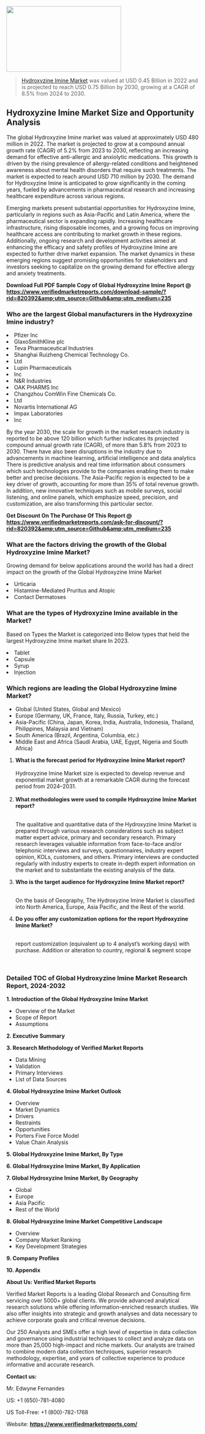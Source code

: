 <img src="https://ffe5etoiles.com/wp-content/uploads/2024/12/MST1-300x171.png" alt="" width="300" height="171" class="alignnone size-medium wp-image-20088" /><blockquote><p><p><a href="https://www.verifiedmarketreports.com/download-sample/?rid=820392&utm_source=Github&utm_medium=235" target="_blank">Hydroxyzine Imine Market</a> was valued at USD 0.45 Billion in 2022 and is projected to reach USD 0.75 Billion by 2030, growing at a CAGR of 8.5% from 2024 to 2030.</p></blockquote><p><h2>Hydroxyzine Imine Market Size and Opportunity Analysis</h2><p>The global Hydroxyzine Imine market was valued at approximately USD 480 million in 2022. The market is projected to grow at a compound annual growth rate (CAGR) of 5.2% from 2023 to 2030, reflecting an increasing demand for effective anti-allergic and anxiolytic medications. This growth is driven by the rising prevalence of allergy-related conditions and heightened awareness about mental health disorders that require such treatments. The market is expected to reach around USD 710 million by 2030. The demand for Hydroxyzine Imine is anticipated to grow significantly in the coming years, fueled by advancements in pharmaceutical research and increasing healthcare expenditure across various regions.</p><p>Emerging markets present substantial opportunities for Hydroxyzine Imine, particularly in regions such as Asia-Pacific and Latin America, where the pharmaceutical sector is expanding rapidly. Increasing healthcare infrastructure, rising disposable incomes, and a growing focus on improving healthcare access are contributing to market growth in these regions. Additionally, ongoing research and development activities aimed at enhancing the efficacy and safety profiles of Hydroxyzine Imine are expected to further drive market expansion. The market dynamics in these emerging regions suggest promising opportunities for stakeholders and investors seeking to capitalize on the growing demand for effective allergy and anxiety treatments.</p></p><p class=""><strong>Download Full PDF Sample Copy of Global Hydroxyzine Imine Report @ <a href="https://www.verifiedmarketreports.com/download-sample/?rid=820392&amp;utm_source=Github&amp;utm_medium=235" target="_blank">https://www.verifiedmarketreports.com/download-sample/?rid=820392&amp;utm_source=Github&amp;utm_medium=235</a></strong></p><h3 id="" class="">Who are the largest Global manufacturers in the Hydroxyzine Imine industry?</h3><p><li>Pfizer Inc</li><li> GlaxoSmithKline plc</li><li> Teva Pharmaceutical Industries</li><li> Shanghai Ruizheng Chemical Technology Co.</li><li> Ltd</li><li> Lupin Pharmaceuticals</li><li> Inc</li><li> N&R Industries</li><li> OAK PHARMS Inc</li><li> Changzhou ComWin Fine Chemicals Co.</li><li> Ltd</li><li> Novartis International AG</li><li> Impax Laboratories</li><li> Inc</li></p><div class=""><div class="" dir="" data-message-author-role="" data-message-id="" data-message-model-slug=""><div class=""><div class=""><div class=""><div class="" dir="" data-message-author-role="" data-message-id="" data-message-model-slug=""><div class=""><div class=""><p>By the year 2030, the scale for growth in the market research industry is reported to be above 120 billion which further indicates its projected compound annual growth rate (CAGR), of more than 5.8% from 2023 to 2030. There have also been disruptions in the industry due to advancements in machine learning, artificial intelligence and data analytics There is predictive analysis and real time information about consumers which such technologies provide to the companies enabling them to make better and precise decisions. The Asia-Pacific region is expected to be a key driver of growth, accounting for more than 35% of total revenue growth. In addition, new innovative techniques such as mobile surveys, social listening, and online panels, which emphasize speed, precision, and customization, are also transforming this particular sector.</p><p><strong>Get Discount On The Purchase Of This Report @&nbsp; <a href="https://www.verifiedmarketreports.com/ask-for-discount/?rid=820392&amp;utm_source=Github&amp;utm_medium=235" target="_blank">https://www.verifiedmarketreports.com/ask-for-discount/?rid=820392&amp;utm_source=Github&amp;utm_medium=235</a></strong></p></div></div></div></div></div></div></div></div><h3 id="" class="">What are the factors driving the growth of the Global Hydroxyzine Imine Market?</h3><p id="" class="">Growing demand for below applications around the world has had a direct impact on the growth of the Global Hydroxyzine Imine Market</p><p id="" class=""><li>Urticaria</li><li> Histamine-Mediated Pruritus and Atopic</li><li> Contact Dermatoses</li></p><h3 id="" class="">What are the types of Hydroxyzine Imine available in the Market?</h3><p id="" class="">Based on Types the Market is categorized into Below types that held the largest Hydroxyzine Imine market share In 2023.</p><p id="" class=""><li>Tablet</li><li> Capsule</li><li> Syrup</li><li> Injection</li></p><h3 id="" class="">Which regions are leading the Global Hydroxyzine Imine Market?</h3><ul><li>Global (United States, Global and Mexico)</li><li>Europe (Germany, UK, France, Italy, Russia, Turkey, etc.)</li><li>Asia-Pacific (China, Japan, Korea, India, Australia, Indonesia, Thailand, Philippines, Malaysia and Vietnam)</li><li>South America (Brazil, Argentina, Columbia, etc.)</li><li>Middle East and Africa (Saudi Arabia, UAE, Egypt, Nigeria and South Africa)</li></ul><p><ol><li><strong>What is the forecast period for Hydroxyzine Imine Market report?<br /></strong><br /><span data-sheets-root="1" data-sheets-value="{&quot;1&quot;:2,&quot;2&quot;:&quot;XXXX size is expected to develop revenue and exponential market growth at a remarkable CAGR during the forecast period from 2024&ndash;2030.&quot;}" data-sheets-userformat="{&quot;2&quot;:12674,&quot;4&quot;:{&quot;1&quot;:2,&quot;2&quot;:16776960},&quot;10&quot;:2,&quot;11&quot;:0,&quot;15&quot;:&quot;Arial&quot;,&quot;16&quot;:12}">Hydroxyzine Imine Market size is expected to develop revenue and exponential market growth at a remarkable CAGR during the forecast period from 2024&ndash;2031.</span><br /><br /></li><li><strong>What methodologies were used to compile Hydroxyzine Imine Market report?<br /><br /></strong><p>The qualitative and quantitative data of the&nbsp;Hydroxyzine Imine Market is prepared through various research considerations such as subject matter expert advice, primary and secondary research. Primary research leverages valuable information from face-to-face and/or telephonic interviews and surveys, questionnaires, industry expert opinion, KOLs, customers, and others. Primary interviews are conducted regularly with industry experts to create in-depth expert information on the market and to substantiate the existing analysis of the data.&nbsp;</p></li><li><strong>Who is the target audience for Hydroxyzine Imine Market report?<br /><br /></strong><p>On the basis of Geography, The&nbsp;Hydroxyzine Imine Market is classified into North America, Europe, Asia Pacific, and the Rest of the world.</p></li><li><strong>Do you offer any customization options for the report Hydroxyzine Imine Market?<br /><br /></strong><p>report customization (equivalent up to 4 analyst&rsquo;s working days) with purchase. Addition or alteration to country, regional &amp; segment scope</p><p>&nbsp;</p></li></ol></p><h3 id="" class="">Detailed TOC of Global Hydroxyzine Imine Market Research Report, 2024-2032</h3><p id="" class=""><strong>1. Introduction of the Global Hydroxyzine Imine Market</strong></p><ul><li>Overview of the Market</li><li>Scope of Report</li><li>Assumptions</li></ul><p id="" class=""><strong>2. Executive Summary</strong></p><p id="" class=""><strong>3. Research Methodology of&nbsp;Verified Market Reports</strong></p><ul><li>Data Mining</li><li>Validation</li><li>Primary Interviews</li><li>List of Data Sources</li></ul><p id="" class=""><strong>4. Global Hydroxyzine Imine Market Outlook</strong></p><ul><li>Overview</li><li>Market Dynamics</li><li>Drivers</li><li>Restraints</li><li>Opportunities</li><li>Porters Five Force Model</li><li>Value Chain Analysis</li></ul><p id="" class=""><strong>5. Global Hydroxyzine Imine Market, By&nbsp;Type</strong></p><p id="" class=""><strong>6. Global Hydroxyzine Imine Market, By Application</strong></p><p id="" class=""><strong>7. Global Hydroxyzine Imine Market, By Geography</strong></p><ul><li>Global</li><li>Europe</li><li>Asia Pacific</li><li>Rest of the World</li></ul><p id="" class=""><strong>8. Global Hydroxyzine Imine Market Competitive Landscape</strong></p><ul><li>Overview</li><li>Company Market Ranking</li><li>Key Development Strategies</li></ul><p id="" class=""><strong>9. Company Profiles</strong></p><p id="" class=""><strong>10. Appendix</strong></p><p id="" class=""><strong>About Us: Verified Market Reports</strong></p><p id="" class="">Verified Market Reports is a leading Global Research and Consulting firm servicing over 5000+ global clients. We provide advanced analytical research solutions while offering information-enriched research studies. We also offer insights into strategic and growth analyses and data necessary to achieve corporate goals and critical revenue decisions.</p><p id="" class="">Our 250 Analysts and SMEs offer a high level of expertise in data collection and governance using industrial techniques to collect and analyze data on more than 25,000 high-impact and niche markets. Our analysts are trained to combine modern data collection techniques, superior research methodology, expertise, and years of collective experience to produce informative and accurate research.</p><p id="" class=""><strong>Contact us:</strong></p><p id="" class="">Mr. Edwyne Fernandes</p><p id="" class="">US: +1 (650)-781-4080</p><p id="" class="">US Toll-Free: +1 (800)-782-1768</p><p id="" class="">Website: <a target="" data-test-app-aware-link=""><strong>https://www.verifiedmarketreports.com/</strong></a></p>
